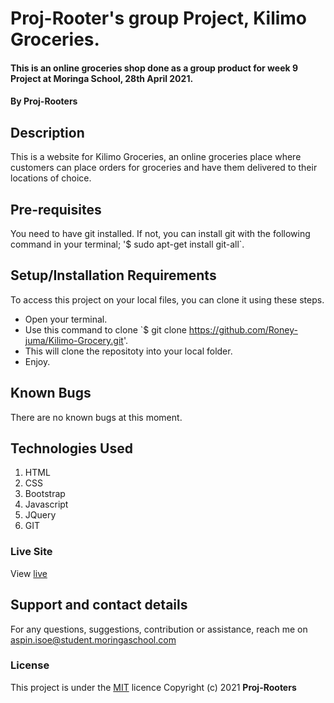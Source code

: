 # Proj-Rooter's group Project, Kilimo Groceries.
#### This is an online groceries shop done as a group product for week 9 Project at Moringa School, 28th April 2021.
#### By **Proj-Rooters**
## Description
This is a website for Kilimo Groceries, an online groceries place where customers can place orders for groceries and have them delivered to their locations of choice.
## Pre-requisites
You need to have git installed.
If not, you can install git with the following command in your terminal; '$ sudo apt-get install git-all`.
## Setup/Installation Requirements
To access this project on your local files, you can clone it using these steps.
* Open your terminal.
* Use this command to clone `$ git clone https://github.com/Roney-juma/Kilimo-Grocery.git'.
* This will clone the repositoty into your local folder.
* Enjoy.
## Known Bugs
There are no known bugs at this moment.
## Technologies Used
1. HTML
2. CSS
3. Bootstrap
4. Javascript
5. JQuery
6. GIT
### Live Site
View [live](https://roney-juma.github.io/Kilimo-Grocery/)
## Support and contact details
For any questions, suggestions, contribution or assistance, reach me on aspin.isoe@student.moringaschool.com
### License
This project is under the  [MIT](LICENSE) licence
Copyright (c) 2021 **Proj-Rooters**
